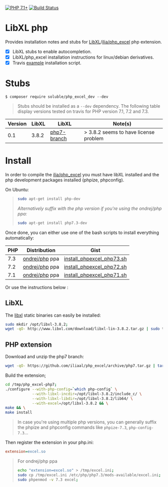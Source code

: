 
[![PHP 7.1+](https://img.shields.io/badge/php-7.1+-ff69b4.svg)](https://packagist.org/packages/belgattitude/php_excel_dev)
[![Build Status](https://travis-ci.org/belgattitude/php_excel_dev.svg?branch=master)](https://travis-ci.org/belgattitude/php_excel_dev)

# LibXL php

Provides installation notes and stubs for [LibXL](http://www.libxl.com)/[ilia/php_excel](https://github.com/iliaal/php_excel) php extension.   

- [x] LibXL stubs to enable autocompletion.
- [x] LibXL/php_excel installation instructions for linux/debian derivatives.
- [x] Travis [example](.travis/travis-install-libxl.sh) installation script.

# Stubs

```
$ composer require soluble/php_excel_dev --dev
```

> Stubs should be installed as a `--dev` dependency. The following table display
> versions tested on travis for PHP version 7.1, 7.2 and 7.3.

| Version  | LibXL   | LibXL                                                          | Note(s)                                  |
| -------- | ------- | -------------------------------------------------------------- | ---------------------------------------- |
| 0.1      | 3.8.2   | [php7-branch](https://github.com/iliaal/php_excel/tree/php7)   | &gt; 3.8.2 seems to have license problem |


# Install 

In order to compile the [ilia/php_excel](https://github.com/iliaal/php_excel) you must have libXL 
installed and the php development packages installed (phpize, phpconfig).

On Ubuntu:

>
> ```bash 
> sudo apt-get install php-dev
> ```
> 
> *Alternatively suffix with the php version if you're using the ondrej/php ppa:*
>
> ```bash
> sudo apt-get install php7.3-dev
> ```
>

Once done, you can either use one of the bash scripts to install everything automatically:

| PHP  | Distribution    | Gist                                                                                                |
| ---- | --------------- |--------------------------------------------------------------------------------------------------- |
| 7.3  | [ondrej/php](https://launchpad.net/~ondrej/+archive/ubuntu/php) ppa  | [install_phpexcel_php73.sh](https://gist.github.com/belgattitude/7af75780e13530fd2895607079499318)  |
| 7.2  | [ondrej/php](https://launchpad.net/~ondrej/+archive/ubuntu/php) ppa  | [install_phpexcel_php72.sh](https://gist.github.com/belgattitude/69d3245227d4cc284996e3f0a1bc0033)  |
| 7.1  | [ondrej/php](https://launchpad.net/~ondrej/+archive/ubuntu/php) ppa  | [install_phpexcel_php71.sh](https://gist.github.com/belgattitude/999aee8eb6bd73fd0a7367ad896c76c3)  |


Or use the instructions below :
 
## LibXL

The [libxl](http://www.libxl.com) static binaries can easily be installed:

```bash
sudo mkdir /opt/libxl-3.8.2;
wget -qO- http://www.libxl.com/download/libxl-lin-3.8.2.tar.gz | sudo tar zxvf - --strip 1 --directory /opt/libxl-3.8.2
```

## PHP extension

Download and unzip the php7 branch:

```bash
wget -qO- https://github.com/iliaal/php_excel/archive/php7.tar.gz | tar zxvf - --directory /tmp
``` 

Build the extension;

```bash
cd /tmp/php_excel-php7; 
./configure --with-php-config=`which php-config` \
            --with-libxl-incdir=/opt/libxl-3.8.2/include_c/ \
            --with-libxl-libdir=/opt/libxl-3.8.2/lib64/ \
            --with-excel=/opt/libxl-3.8.2 && \
make && \
make install
```

> In case you're using multiple php versions, you can generally suffix 
> the phpize and phpconfig commands like `phpize-7.3`, `php-config-7.3`...

Then register the extension in your php.ini:

```ini
extension=excel.so
```

> For ondrej/php ppa 
>
> ```bash
> echo "extension=excel.so" > /tmp/excel.ini;
> sudo cp /tmp/excel.ini /etc/php/php7.3/mods-available/excel.ini; 
> sudo phpenmod -v 7.3 excel;
>```
>


